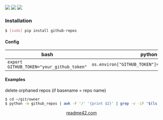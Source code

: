 <!--
https://readme42.com
-->


[![](https://img.shields.io/pypi/v/github-repos.svg?maxAge=3600)](https://pypi.org/project/github-repos/)
[![](https://img.shields.io/badge/License-Unlicense-blue.svg?longCache=True)](https://unlicense.org/)
[![](https://github.com/andrewp-as-is/github-repos.py/workflows/tests42/badge.svg)](https://github.com/andrewp-as-is/github-repos.py/actions)

### Installation
```bash
$ [sudo] pip install github-repos
```

#### Config
bash|python
-|-
`export GITHUB_TOKEN="your_github_token"`|`os.environ["GITHUB_TOKEN"]="your_github_token"`

#### Examples
delete orphaned repos (if basename = repo name)

```bash
$ cd ~/git/owner
$ python -m github_repos | awk -F '/' '{print $2}' | grep -v -iF "$(ls -1)" | xargs python -m github_delete
```

<p align="center">
    <a href="https://readme42.com/">readme42.com</a>
</p>
